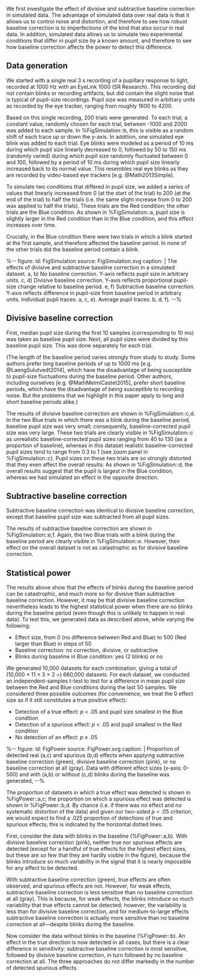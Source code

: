We first investigate the effect of divisive and subtractive baseline correction in simulated data. The advantage of simulated data over real data is that it allows us to control noise and distortion, and therefore to see how robust baseline correction is to imperfections of the kind that also occur in real data. In addition, simulated data allows us to simulate two experimental conditions that differ in pupil size by a known amount, and therefore to see how baseline correction affects the power to detect this difference.


## Data generation

We started with a single real 3 s recording of a pupillary response to light, recorded at 1000 Hz with an EyeLink 1000 (SR Research). This recording did not contain blinks or recording artifacts, but did contain the slight noise that is typical of pupil-size recordings. Pupil size was measured in arbitrary units as recorded by the eye tracker, ranging from roughly 1600 to 4200.

Based on this single recording, 200 trials were generated. To each trial, a constant value, randomly chosen for each trial, between -1000 and 2000 was added to each sample. In %FigSimulation::b, this is visible as a random shift of each trace up or down the y-axis. In addition, one simulated eye blink was added to each trial. Eye blinks were modeled as a period of 10 ms during which pupil size linearly decreased to 0, followed by 50 to 150 ms (randomly varied) during which pupil size randomly fluctuated between 0 and 100, followed by a period of 10 ms during which pupil size linearly increased back to its normal value. This resembles real eye blinks as they are recorded by video-based eye trackers [e.g. @Math2013Simple].

To simulate two conditions that differed in pupil size, we added a series of values that linearly increased from 0 (at the start of the trial) to 200 (at the end of the trial) to half the trials (i.e. the same slight increase from 0 to 200 was applied to half the trials). These trials are the Red condition; the other trials are the Blue condition. As shown in %FigSimulation::a, pupil size is slightly larger in the Red condition than in the Blue condition, and this effect increases over time.

Crucially, in the Blue condition there were two trials in which a blink started at the first sample, and therefore affected the baseline period. In none of the other trials did the baseline period contain a blink.


%--
figure:
 id: FigSimulation
 source: FigSimulation.svg
 caption: |
  The effects of divisive and subtractive baseline correction in a simulated dataset. a, b) No baseline correction. Y-axis reflects pupil size in arbitrary units. c, d) Divisive baseline correction. Y-axis reflects proportional pupil-size change relative to baseline period. e, f) Subtractive baseline correction. Y-axis reflects difference in pupil-size from baseline period in arbitrary units. Individual pupil traces: a, c, e). Average pupil traces: b, d, f).
--%


## Divisive baseline correction

First, median pupil size during the first 10 samples (corresponding to 10 ms) was taken as baseline pupil size. Next, all pupil sizes were divided by this baseline pupil size. This was done separately for each trial.

(The length of the baseline period varies strongly from study to study. Some authors prefer long baseline periods of up to 1000 ms [e.g. @LaengSulutvedt2014], which have the disadvantage of being susceptible to pupil-size fluctuations during the baseline period. Other authors, including ourselves [e.g. @MathMelmiCastet2015], prefer short baseline periods, which have the disadvantage of being susceptible to recording noise. But the problems that we highlight in this paper apply to long and short baseline periods alike.)

The results of divisive baseline correction are shown in %FigSimulation::c,d. In the two Blue trials in which there was a blink during the baseline period, baseline pupil size was very small; consequently, baseline-corrected pupil size was very large. These two trials are clearly visible in %FigSimulation::c as unrealistic baseline-corrected pupil sizes ranging from 40 to 130 (as a proportion of baseline), whereas in this dataset realistic baseline-corrected pupil sizes tend to range from 0.3 to 1 (see zoom panel in %FigSimulation::c). Pupil sizes on these two trials are so strongly distorted that they even affect the overall results: As shown in %FigSimulation::d, the overall results suggest that the pupil is largest in the Blue condition, whereas we had simulated an effect in the opposite direction.


## Subtractive baseline correction

Subtractive baseline correction was identical to divisive baseline correction, except that baseline pupil size was subtracted from all pupil sizes.

The results of subtractive baseline correction are shown in %FigSimulation::e,f. Again, the two Blue trials with a blink during the baseline period are clearly visible in %FigSimulation::e. However, their effect on the overall dataset is not as catastrophic as for divisive baseline correction.


## Statistical power

The results above show that the effects of blinks during the baseline period can be catastrophic, and much more so for divisive than subtractive baseline correction. However, it may be that divisive baseline correction nevertheless leads to the highest statistical power when there are no blinks during the baseline period (even though this is unlikely to happen in real data). To test this, we generated data as described above, while varying the following:

- Effect size, from 0 (no difference between Red and Blue) to 500 (Red larger than Blue) in steps of 50
- Baseline correction: no correction, divisive, or subtractive
- Blinks during baseline in Blue condition: yes (2 blinks) or no

We generated 10,000 datasets for each combination, giving a total of (10,000 × 11 × 3 × 2 =) 660,000 datasets. For each dataset, we conducted an independent-samples t-test to test for a difference in mean pupil size between the Red and Blue conditions during the last 50 samples. We considered three possible outcomes (for convenience, we treat the 0 effect size as if it still constitutes a true positive effect):

- Detection of a true effect: *p* < .05 and pupil size smallest in the Blue condition
- Detection of a spurious effect: *p* < .05 and pupil smallest in the Red condition
- No detection of an effect: *p* ≥ .05

%--
figure:
 id: FigPower
 source: FigPower.svg
 caption: |
  Proportion of detected real (a,c) and spurious (b,d) effects when applying subtractive baseline correction (green), divisive baseline correction (pink), or no baseline correction at all (gray). Data with different effect sizes (x-axis: 0-500) and with (a,b) or without (c,d) blinks during the baseline was generated, 
--%

The proportion of datasets in which a true effect was detected is shown in %FigPower::a,c; the proportion on which a spurious effect was detected is shown in %FigPower::b,d. By chance (i.e. if there was no effect and no systematic distortion of the data) and given our two-sided *p* < .05 criterion, we would expect to find a .025 proportion of detections of true and spurious effects; this is indicated by the horizontal dotted lines.

First, consider the data with blinks in the baseline (%FigPower::a,b). With divisive baseline correction (pink), neither true nor spurious effects are detected (except for a handful of true effects for the highest effect sizes, but these are so few that they are hardly visible in the figure), because the blinks introduce so much variability in the signal that it is nearly impossible for any effect to be detected.

With subtractive baseline correction (green), true effects are often observed, and spurious effects are not. However, for weak effects, subtractive baseline correction is less sensitive than no baseline correction at all (gray). This is because, for weak effects, the blinks introduce so much variability that true effects cannot be detected; however, the variability is less than for divisive baseline correction, and for medium-to-large effects subtractive baseline correction is actually more sensitive than no baseline correction at all—despite blinks during the baseline.

Now consider the data without blinks in the baseline (%FigPower::b). An effect in the true direction is now detected in all cases, but there is a clear difference in sensitivity: subtractive baseline correction is most sensitive, followed by divisive baseline correction, in turn followed by no baseline correction at all. The three approaches do not differ markedly in the number of detected spurious effects.
